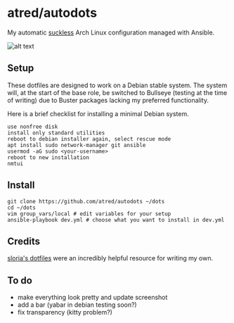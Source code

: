 # atred/autodots
My automatic [suckless](https://suckless.org) Arch Linux configuration managed with Ansible.

![alt text](https://raw.githubusercontent.com/atred/autodots/master/logo.png "bad joke, nothing to see here")

## Setup
These dotfiles are designed to work on a Debian stable system.
The system will, at the start of the base role, be switched to Bullseye (testing at the time of writing) due to Buster packages lacking my preferred functionality.

Here is a brief checklist for installing a minimal Debian system.
```
use nonfree disk
install only standard utilities
reboot to debian installer again, select rescue mode
apt install sudo network-manager git ansible
usermod -aG sudo <your-username>
reboot to new installation
nmtui
```

## Install
```
git clone https://github.com/atred/autodots ~/dots
cd ~/dots
vim group_vars/local # edit variables for your setup
ansible-playbook dev.yml # choose what you want to install in dev.yml
```

## Credits
[sloria's dotfiles](https://github.com/sloria/dotfiles) were an incredibly helpful resource for writing my own.

## To do
 - make everything look pretty and update screenshot
 - add a bar (yabar in debian testing soon?)
 - fix transparency (kitty problem?)
